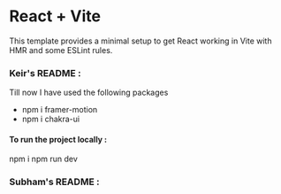 # React + Vite
This template provides a minimal setup to get React working in Vite with HMR and some ESLint rules.

### Keir's README :
Till now I have used the following packages

- npm i framer-motion
- npm i chakra-ui
#### To run the project locally :
npm i
npm run dev

### Subham's README :